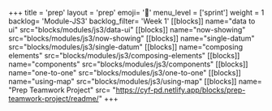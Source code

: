 +++
title = 'prep'
layout = 'prep'
emoji= '📝'
menu_level = ['sprint']
weight = 1
backlog= 'Module-JS3'
backlog_filter= 'Week 1'
[[blocks]]
name="data to ui"
src="blocks/modules/js3/data-ui"
[[blocks]]
name="now-showing"
src="blocks/modules/js3/now-showing"
[[blocks]]
name="single-datum"
src="blocks/modules/js3/single-datum"
[[blocks]]
name="composing elements"
src="blocks/modules/js3/composing-elements"
[[blocks]]
name="components"
src="blocks/modules/js3/components"
[[blocks]]
name="one-to-one"
src="blocks/modules/js3/one-to-one"
[[blocks]]
name="using-map"
src="blocks/modules/js3/using-map"
[[blocks]]
name= "Prep Teamwork Project"
src= "https://cyf-pd.netlify.app/blocks/prep-teamwork-project/readme/"
+++
